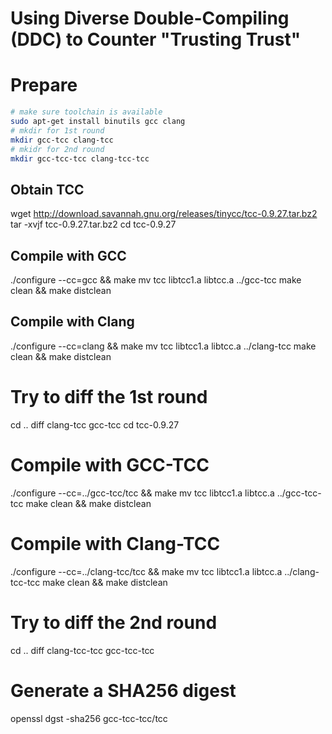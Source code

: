 # Using Diverse Double-Compiling (DDC) to Counter "Trusting Trust"

# Prepare
```sh
# make sure toolchain is available
sudo apt-get install binutils gcc clang
# mkdir for 1st round
mkdir gcc-tcc clang-tcc
# mkidr for 2nd round
mkdir gcc-tcc-tcc clang-tcc-tcc
```

## Obtain TCC
wget http://download.savannah.gnu.org/releases/tinycc/tcc-0.9.27.tar.bz2
tar -xvjf tcc-0.9.27.tar.bz2
cd tcc-0.9.27

## Compile with GCC
./configure --cc=gcc && make
mv tcc libtcc1.a libtcc.a ../gcc-tcc
make clean && make distclean

## Compile with Clang
./configure --cc=clang && make
mv tcc libtcc1.a libtcc.a ../clang-tcc
make clean && make distclean

# Try to diff the 1st round
cd ..
diff clang-tcc gcc-tcc
cd tcc-0.9.27

# Compile with GCC-TCC
./configure --cc=../gcc-tcc/tcc && make
mv tcc libtcc1.a libtcc.a ../gcc-tcc-tcc
make clean && make distclean

# Compile with Clang-TCC
./configure --cc=../clang-tcc/tcc && make
mv tcc libtcc1.a libtcc.a ../clang-tcc-tcc
make clean && make distclean

# Try to diff the 2nd round
cd ..
diff clang-tcc-tcc gcc-tcc-tcc

# Generate a SHA256 digest
openssl dgst -sha256 gcc-tcc-tcc/tcc


